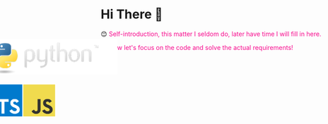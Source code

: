# Hi There 👋


:blush: <font color=#f70a8d>Self-introduction, this matter I seldom do, later have time I will fill in here.</font>

:stuck_out_tongue_closed_eyes: <font color=#f70a8d>Now let's focus on the code and solve the actual requirements!</font>





<a href="https://www.python.org/" style="display: block; margin: 0 auto; transform: translate(-50%, -50%);" target="_blank"><img src="README.assets/python-logo.png" ></a>

<a href="https://www.typescriptlang.org/" style="display: block; margin: 0 auto; transform: translate(-50%, -50%);" target="_blank"><img src="README.assets/should-i-learn-javascript-or-typescript.jpeg&nocache=1" style="width: 30%;"></a>

